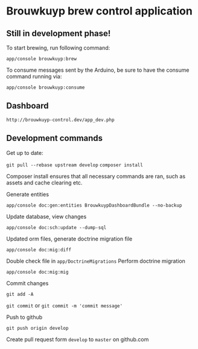 Brouwkuyp brew control application
==================================

## Still in development phase!

To start brewing, run following command:

`app/console brouwkuyp:brew`

To consume messages sent by the Arduino, be sure to have the consume command running via:

`app/console brouwkuyp:consume`

## Dashboard

`http://brouwkuyp-control.dev/app_dev.php`

## Development commands

Get up to date:

`git pull --rebase upstream develop`
`composer install`

Composer install ensures that all necessary commands are ran, such as assets and cache clearing etc.

Generate entities

`app/console doc:gen:entities BrouwkuypDashboardBundle --no-backup`

Update database, view changes

`app/console doc:sch:update --dump-sql`

Updated orm files, generate doctrine migration file

`app/console doc:mig:diff`

Double check file in `app/DoctrineMigrations`
Perform doctrine migration

`app/console doc:mig:mig`

Commit changes

`git add -A`

`git commit` or `git commit -m 'commit message'`

Push to github

`git push origin develop`

Create pull request form `develop` to `master` on github.com
